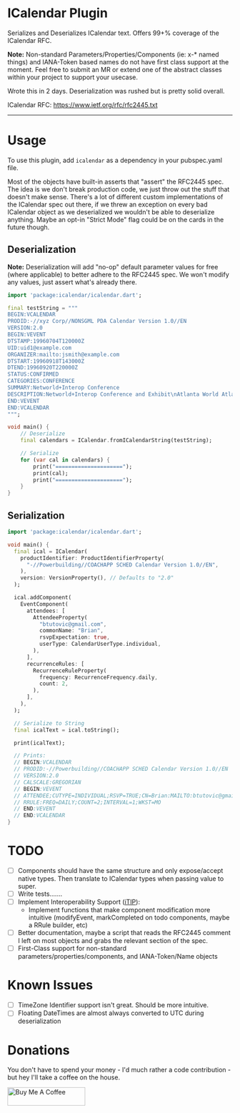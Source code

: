 # ICalendar Plugin

Serializes and Deserializes ICalendar text. Offers 99+% coverage of the ICalendar RFC.

**Note:** Non-standard Parameters/Properties/Components (ie: x-\* named things) and IANA-Token based names do not have first class support at the moment. Feel free to submit an MR or extend one of the abstract classes within your project to support your usecase.

Wrote this in 2 days. Deserialization was rushed but is pretty solid overall.

ICalendar RFC: https://www.ietf.org/rfc/rfc2445.txt

---

# Usage

To use this plugin, add `icalendar` as a dependency in your pubspec.yaml file.

Most of the objects have built-in asserts that "assert" the RFC2445 spec. The idea is we don't break production code, we just throw out the stuff that doesn't make sense. There's a lot of different custom implementations of the ICalendar spec out there, if we threw an exception on every bad ICalendar object as we deserialized we wouldn't be able to deserialize anything. Maybe an opt-in "Strict Mode" flag could be on the cards in the future though.

## Deserialization

**Note:** Deserialization will add "no-op" default parameter values for free (where applicable) to better adhere to the RFC2445 spec. We won't modify any values, just assert what's already there.

```dart
import 'package:icalendar/icalendar.dart';

final testString = """
BEGIN:VCALENDAR
PRODID:-//xyz Corp//NONSGML PDA Calendar Version 1.0//EN
VERSION:2.0
BEGIN:VEVENT
DTSTAMP:19960704T120000Z
UID:uid1@example.com
ORGANIZER:mailto:jsmith@example.com
DTSTART:19960918T143000Z
DTEND:19960920T220000Z
STATUS:CONFIRMED
CATEGORIES:CONFERENCE
SUMMARY:Networld+Interop Conference
DESCRIPTION:Networld+Interop Conference and Exhibit\nAtlanta World Atlanta\, Georgia
END:VEVENT
END:VCALENDAR
""";

void main() {
    // Deserialize
    final calendars = ICalendar.fromICalendarString(testString);

    // Serialize
    for (var cal in calendars) {
        print("=====================");
        print(cal);
        print("=====================");
    }
}

```

## Serialization

```dart
import 'package:icalendar/icalendar.dart';

void main() {
  final ical = ICalendar(
    productIdentifier: ProductIdentifierProperty(
      "-//Powerbuilding//COACHAPP SCHED Calendar Version 1.0//EN",
    ),
    version: VersionProperty(), // Defaults to "2.0"
  );

  ical.addComponent(
    EventComponent(
      attendees: [
        AttendeeProperty(
          "btutovic@gmail.com",
          commonName: "Brian",
          rsvpExpectation: true,
          userType: CalendarUserType.individual,
        ),
      ],
      recurrenceRules: [
        RecurrenceRuleProperty(
          frequency: RecurrenceFrequency.daily,
          count: 2,
        ),
      ],
    ),
  );

  // Serialize to String
  final icalText = ical.toString();

  print(icalText);

  // Prints:
  // BEGIN:VCALENDAR
  // PRODID:-//Powerbuilding//COACHAPP SCHED Calendar Version 1.0//EN
  // VERSION:2.0
  // CALSCALE:GREGORIAN
  // BEGIN:VEVENT
  // ATTENDEE;CUTYPE=INDIVIDUAL;RSVP=TRUE;CN=Brian:MAILTO:btutovic@gmail.com
  // RRULE:FREQ=DAILY;COUNT=2;INTERVAL=1;WKST=MO
  // END:VEVENT
  // END:VCALENDAR
}
```

# TODO

- [ ] Components should have the same structure and only expose/accept native types. Then translate to ICalendar types when passing value to super.
- [ ] Write tests.......
- [ ] Implement Interoperability Support ([iTIP](https://datatracker.ietf.org/doc/html/rfc5546)):
  - Implement functions that make component modification more intuitive (modifyEvent, markCompleted on todo components, maybe a RRule builder, etc)
- [ ] Better documentation, maybe a script that reads the RFC2445 comment I left on most objects and grabs the relevant section of the spec.
- [ ] First-Class support for non-standard parameters/properties/components, and IANA-Token/Name objects

# Known Issues

- [ ] TimeZone Identifier support isn't great. Should be more intuitive.
- [ ] Floating DateTimes are almost always converted to UTC during deserialization

# Donations

You don't have to spend your money - I'd much rather a code contribution - but hey I'll take a coffee on the house.

<a href="https://www.buymeacoffee.com/btutovic" target="_blank"><img src="https://cdn.buymeacoffee.com/buttons/default-orange.png" alt="Buy Me A Coffee" height="41" width="174"></a>
